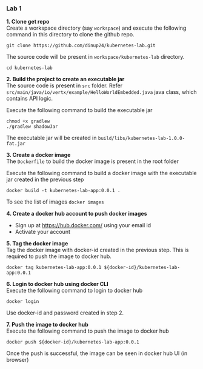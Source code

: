 ### Lab 1  

**1. Clone get repo**  
Create a workspace directory (say `workspace`) and execute the following command in this directory to clone the github repo.

```
git clone https://github.com/dinup24/kubernetes-lab.git
```

The source code will be present in `workspace/kubernetes-lab` directory. 
```
cd kubernetes-lab
```

**2. Build the project to create an executable jar**   
The source code is present in `src` folder. Refer `src/main/java/io/vertx/example/HelloWorldEmbedded.java` java class, which contains API logic.  

Execute the following command to build the executable jar
```
chmod +x gradlew
./gradlew shadowJar
```

The executable jar will be created in `build/libs/kubernetes-lab-1.0.0-fat.jar`  

**3. Create a docker image**  
The `Dockerfile` to build the docker image is present in the root folder

Execute the following command to build a docker image with the executable jar created in the previous step
```
docker build -t kubernetes-lab-app:0.0.1 .
```

To see the list of images `docker images`

**4. Create a docker hub account to push docker images**  
- Sign up at https://hub.docker.com/ using your email id
- Activate your account

**5. Tag the docker image**  
Tag the docker image with docker-id created in the previous step. This is required to push the image to docker hub.
```
docker tag kubernetes-lab-app:0.0.1 ${docker-id}/kubernetes-lab-app:0.0.1
```

**6. Login to docker hub using docker CLI**  
Execute the following command to login to docker hub
```
docker login
```
Use docker-id and password created in step 2.

**7. Push the image to docker hub**  
Execute the following command to push the image to docker hub
```
docker push ${docker-id}/kubernetes-lab-app:0.0.1
```

Once the push is successful, the image can be seen in docker hub UI (in browser)



